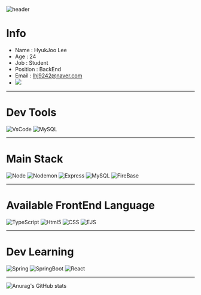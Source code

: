 ![header](https://capsule-render.vercel.app/api?type=rect&color=3D7EBB&height=300&section=header&text=Welcome&fontSize=90)

# Info
  
* Name : HyukJoo Lee
* Age : 24  
* Job : Student  
* Position : BackEnd  
* Email : lhj9242@naver.com
* <a href="instagram.com/hyukj0_0" target="_blank"><img src="https://img.shields.io/badge/Instagram-E4405F?style=flat-square&logo=Instagram&logoColor=white"/></a>
  
  
***
# Dev Tools
![VsCode](https://img.shields.io/badge/Visual_Studio_Code-007ACC?style=flat-square&logo=VisualStudioCode&logoColor=white)
![MySQL](https://img.shields.io/badge/MySQL_WorkBench-4479A1?style=flat-square&logo=MySQL&logoColor=white)
***
# Main Stack
![Node](https://img.shields.io/badge/Node.JS-339933?style=flat-square&logo=Node.JS&logoColor=white)
![Nodemon](https://img.shields.io/badge/Nodemon-76D04B?style=flat-square&logo=Nodemon&logoColor=white)
![Express](https://img.shields.io/badge/Express-000000?style=flat-square&logo=Express&logoColor=white)
![MySQL](https://img.shields.io/badge/MySQL-4479A1?style=flat-square&logo=MySQL&logoColor=white)
![FireBase](https://img.shields.io/badge/Firebase-FFCA28?style=flat-square&logo=Firebase&logoColor=white)
***
# Available FrontEnd Language
![TypeScript](https://img.shields.io/badge/TypeScript-3178C6?style=flat-square&logo=TypeScript&logoColor=white)
![Html5](https://img.shields.io/badge/Html5-E34F26?style=flat-square&logo=Html5&logoColor=white)
![CSS](https://img.shields.io/badge/CSS3-1572B6?style=flat-square&logo=CSS3&logoColor=white)
![EJS](https://img.shields.io/badge/EJS-000000?style=flat-square&logoColor=white)
***
# Dev Learning
![Spring](https://img.shields.io/badge/Spring-6DB33F?style=flat-square&logo=Spring&logoColor=white)
![SpringBoot](https://img.shields.io/badge/SpringBoot-6DB33F?style=flat-square&logo=SpringBoot&logoColor=white)
![React](https://img.shields.io/badge/React-61DAFB?style=flat-square&logo=React&logoColor=white)

***
![Anurag's GitHub stats](https://github-readme-stats.vercel.app/api?username=Kh4B1&show_icons=true&bg_color=00000000)
